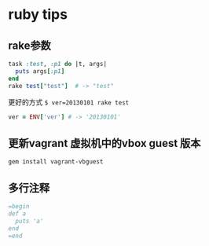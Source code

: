 # ruby tips

## rake参数
```ruby
task :test, :p1 do |t, args|
  puts args[:p1]
end
rake test["test"]  # -> "test"
```

更好的方式
`$ ver=20130101 rake test`
```ruby
ver = ENV['ver'] # -> '20130101'
```

## 更新vagrant 虚拟机中的vbox guest 版本
`gem install vagrant-vbguest`

## 多行注释
```ruby
=begin
def a
  puts 'a'
end
=end
```

